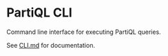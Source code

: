  # PartiQL CLI

Command line interface for executing PartiQL queries.

See [CLI.md](../docs/user/CLI.md) for documentation.

